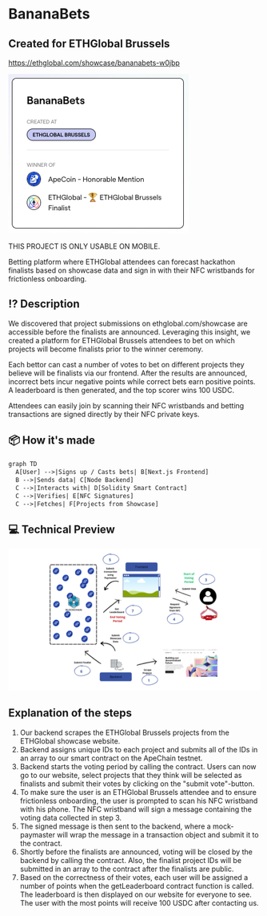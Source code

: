 # BananaBets
## Created for ETHGlobal Brussels
https://ethglobal.com/showcase/bananabets-w0jbp

![Prizes](./img/bb.png)

THIS PROJECT IS ONLY USABLE ON MOBILE.

Betting platform where ETHGlobal attendees can forecast hackathon finalists based on showcase data and sign in with their NFC wristbands for frictionless onboarding.

## ⁉️ Description
We discovered that project submissions on ethglobal.com/showcase are accessible before the finalists are announced. Leveraging this insight, we created a platform for ETHGlobal Brussels attendees to bet on which projects will become finalists prior to the winner ceremony.

Each bettor can cast a number of votes to bet on different projects they believe will be finalists via our frontend. After the results are announced, incorrect bets incur negative points while correct bets earn positive points. A leaderboard is then generated, and the top scorer wins 100 USDC.

Attendees can easily join by scanning their NFC wristbands and betting transactions are signed directly by their NFC private keys.

## 📦 How it's made
```mermaid
graph TD
  A[User] -->|Signs up / Casts bets| B[Next.js Frontend]
  B -->|Sends data| C[Node Backend]
  C -->|Interacts with| D[Solidity Smart Contract]
  C -->|Verifies| E[NFC Signatures]
  C -->|Fetches| F[Projects from Showcase]
```

## 💻 Technical Preview

![stuff Logo](./img/project_chart.png)

## Explanation of the steps

1. Our backend scrapes the ETHGlobal Brussels projects from the ETHGlobal showcase website.
2. Backend assigns unique IDs to each project and submits all of the IDs in an array to our smart contract on the ApeChain testnet.
3. Backend starts the voting period by calling the contract. Users can now go to our website, select projects that they think will be selected as finalists and submit their votes by clicking on the "submit vote"-button.
4. To make sure the user is an ETHGlobal Brussels attendee and to ensure frictionless onboarding, the user is prompted to scan his NFC wristband with his phone. The NFC wristband will sign a message containing the voting data collected in step 3.
5. The signed message is then sent to the backend, where a mock-paymaster will wrap the message in a transaction object and submit it to the contract.
6. Shortly before the finalists are announced, voting will be closed by the backend by calling the contract. Also, the finalist project IDs will be submitted in an array to the contract after the finalists are public.
7. Based on the correctness of their votes, each user will be assigned a number of points when the getLeaderboard contract function is called. The leaderboard is then displayed on our website for everyone to see. The user with the most points will receive 100 USDC after contacting us.
